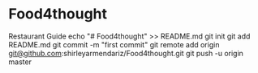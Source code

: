 # Food4thought
Restaurant Guide
echo "# Food4thought" >> README.md
git init
git add README.md
git commit -m "first commit"
git remote add origin git@github.com:shirleyarmendariz/Food4thought.git
git push -u origin master
